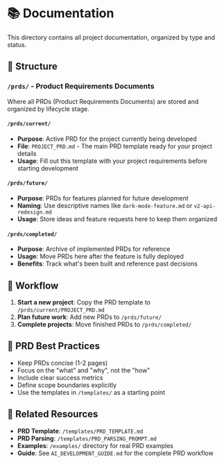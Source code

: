 # 📚 Documentation

This directory contains all project documentation, organized by type and status.

## 📁 Structure

### `/prds/` - Product Requirements Documents
Where all PRDs (Product Requirements Documents) are stored and organized by lifecycle stage.

#### `/prds/current/`
- **Purpose**: Active PRD for the project currently being developed
- **File**: `PROJECT_PRD.md` - The main PRD template ready for your project details
- **Usage**: Fill out this template with your project requirements before starting development

#### `/prds/future/`
- **Purpose**: PRDs for features planned for future development
- **Naming**: Use descriptive names like `dark-mode-feature.md` or `v2-api-redesign.md`
- **Usage**: Store ideas and feature requests here to keep them organized

#### `/prds/completed/`
- **Purpose**: Archive of implemented PRDs for reference
- **Usage**: Move PRDs here after the feature is fully deployed
- **Benefits**: Track what's been built and reference past decisions

## 🚀 Workflow

1. **Start a new project**: Copy the PRD template to `/prds/current/PROJECT_PRD.md`
2. **Plan future work**: Add new PRDs to `/prds/future/`
3. **Complete projects**: Move finished PRDs to `/prds/completed/`

## 📝 PRD Best Practices

- Keep PRDs concise (1-2 pages)
- Focus on the "what" and "why", not the "how"
- Include clear success metrics
- Define scope boundaries explicitly
- Use the templates in `/templates/` as a starting point

## 🔗 Related Resources

- **PRD Template**: `/templates/PRD_TEMPLATE.md`
- **PRD Parsing**: `/templates/PRD_PARSING_PROMPT.md`
- **Examples**: `/examples/` directory for real PRD examples
- **Guide**: See `AI_DEVELOPMENT_GUIDE.md` for the complete PRD workflow